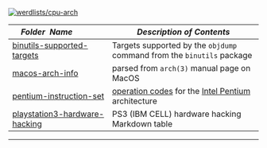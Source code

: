 [![werdlists/cpu-arch](https://img.shields.io/badge/werdlists-cpu_arch-purple.svg?logo=github&style=popout&longCache=true)](# "werdlists/cpu-arch")

|&nbsp;&nbsp;&nbsp;&nbsp;_Folder&nbsp;&nbsp;Name_&nbsp;&nbsp;&nbsp;&nbsp;| _Description of Contents_
|:----------------|--------------------------------------------------------------------------------------------------------------------------------------------------------
| [binutils-supported-targets](binutils-supported-targets.txt) |  Targets supported by the `objdump` command from the `binutils` package 
| [macos-arch-info](macos-arch-info.md) |  parsed from `arch(3)` manual page on MacOS  
| [pentium-instruction-set](pentium-instruction-set.txt) |  [operation codes](https://wikipedia.org/wiki/Opcode) for the [Intel Pentium](https://wikipedia.org/wiki/Pentium) architecture 
| [playstation3-hardware-hacking](playstation3-hardware-hacking.md) |  PS3 (IBM CELL) hardware hacking Markdown table

* * *

